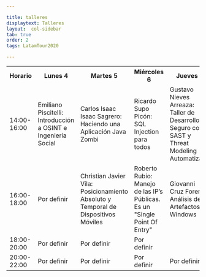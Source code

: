 ```yaml
---

title: talleres
displaytext: Talleres
layout:  col-sidebar
tab: true
order: 2
tags: LatamTour2020

---
```


<table width="100%">
  <tr>
    <th>Horario</th>
    <th>Lunes 4</th>
    <th>Martes 5</th>
    <th>Miércoles 6</th>
    <th>Jueves 7</th>
    <th>Viernes 8</th>
  </tr>
  <tr>
    <td>14:00-16:00</td>
    <td>Emiliano Piscitelli:<br>Introducción a OSINT e Ingeniería Social</td>
    <td>Carlos Isaac Isaac Sagrero:<br>Haciendo una Aplicación Java Zombi</td>
    <td>Ricardo Supo Picón:<br>SQL Injection para todos</td>
    <td>Gustavo Nieves Arreaza:<br>Taller de Desarrollo Seguro con SAST y Threat Modeling Automatizado</td>
    <td>Cris Lima:<br>Docker, un laboratorio de pentesting</td>
  </tr>
    <tr>
    <td>16:00-18:00</td>
    <td>Por definir</td>
    <td>Christian Javier Vila:<br>Posicionamiento Absoluto y Temporal de Dispositivos Móviles</td>
    <td>Roberto Rubio:<br>Manejo de las IP’s Públicas. Es un "Single Point Of Entry"</td>
    <td>Giovanni Cruz Forero:<br>Análisis de Artefactos en Windows</td>
    <td>Mauricio Urizar:<br>Análisis Forense a Windows</td>
  </tr>
    <tr>
    <td>18:00-20:00</td>
    <td>Por definir</td>
    <td>Por definir</td>
    <td>Por definir</td>
    <td></td>
    <td>Por definir<br></td>
  </tr>
  <tr>
    <td>20:00-22:00</td>
    <td>Por definir</td>
    <td>Por definir</td>
    <td>Por definir</td>
    <td>Por definir</td>
    <td>Por definir</td>
  </tr>
 </table>